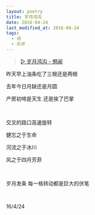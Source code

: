 ```yaml
---
layout: poetry
title: 岁月鸿沟
date: 2016-04-24
last_modified_at: 2016-04-24
tags:
  - 诗
  - 乐评
---
```


> [▷ 岁月鸿沟 - 惘闻](https://music.163.com/song?id=409941366)

昨天早上油条吃了三根还是两根

去年今日月缺还是月圆

产房初啼是天生 还是挨了巴掌

<br>

交叉的路口高速旋转

健忘之于生命

河流之于冰川

风之于四月芳菲

<br>

岁月发条 每一格转动都是巨大的伏笔

<br>

16/4/24
